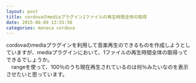 ```yaml
---
layout: post
title: cordovaのmediaプラグイン1ファイルの再生時間全体の取得
date: 2015-06-09 13:55:50
categories: monaca cordova
---
```

<p>cordovaのmediaプラグインを利用して音楽再生のできるものを作成しようとしていますが、mediaプラグインにおいて、1ファイルの再生時間全体の取得ってできるでしょうか。<br>
　rangeを使って、100％のうち現在再生されているのは何％みたいなのを表示させたいと思っています。</p>
